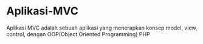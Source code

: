 # Aplikasi-MVC
Aplikasi MVC adalah sebuah aplikasi yang menerapkan konsep model, view, control, dengan OOP(Object Oriented Programming) PHP
